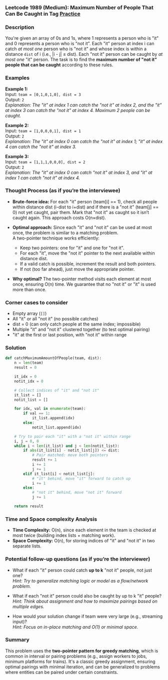 ### Leetcode 1989 (Medium): Maximum Number of People That Can Be Caught in Tag [Practice](https://leetcode.com/problems/maximum-number-of-people-that-can-be-caught-in-tag)

### Description  
You're given an array of 0s and 1s, where 1 represents a person who is "it" and 0 represents a person who is "not it". Each "it" person at index i can catch *at most one* person who is "not it" and whose index is within a distance `dist` of i (i.e., |i - j| ≤ dist). Each "not it" person can be caught by *at most one* "it" person. The task is to find the **maximum number of "not it" people that can be caught** according to these rules.

### Examples  

**Example 1:**  
Input: `team = [0,1,0,1,0], dist = 3`  
Output: `2`  
*Explanation: The "it" at index 1 can catch the "not it" at index 2, and the "it" at index 3 can catch the "not it" at index 4. Maximum 2 people can be caught.*

**Example 2:**  
Input: `team = [1,0,0,0,1], dist = 1`  
Output: `2`  
*Explanation: The "it" at index 0 can catch the "not it" at index 1; "it" at index 4 can catch the "not it" at index 3.*

**Example 3:**  
Input: `team = [1,1,1,0,0,0], dist = 2`  
Output: `2`  
*Explanation: The "it" at index 0 can catch "not it" at index 3, and "it" at index 1 can catch "not it" at index 4.*

### Thought Process (as if you’re the interviewee)  
- **Brute-force idea:** For each "it" person (team[i] == 1), check all people within distance dist (i-dist to i+dist) and if there is a "not it" (team[j] == 0) not yet caught, pair them. Mark that "not it" as caught so it isn’t caught again. This approach costs O(n×dist).
  
- **Optimal approach:** Since each "it" and "not it" can be used at most once, the problem is similar to a matching problem.  
  A two-pointer technique works efficiently:
  - Keep two pointers: one for "it" and one for "not it".
  - For each "it", move the "not it" pointer to the next available within distance dist.  
  - If a valid catch is possible, increment the result and both pointers.
  - If not (too far ahead), just move the appropriate pointer.

- **Why optimal?** The two-pointer method visits each element at most once, ensuring O(n) time. We guarantee that no "not it" or "it" is used more than once.

### Corner cases to consider  
- Empty array (`[]`)  
- All "it" or all "not it" (no possible catches)  
- dist = 0 (can only catch people at the same index; impossible)  
- Multiple "it" and "not it" clustered together (to test optimal pairing)
- "it" at the first or last position, with "not it" within range

### Solution

```python
def catchMaximumAmountOfPeople(team, dist):
    n = len(team)
    result = 0

    it_idx = 0
    notit_idx = 0

    # Collect indices of "it" and "not it"
    it_list = []
    notit_list = []

    for idx, val in enumerate(team):
        if val == 1:
            it_list.append(idx)
        else:
            notit_list.append(idx)

    # Try to pair each "it" with a "not it" within range
    i, j = 0, 0
    while i < len(it_list) and j < len(notit_list):
        if abs(it_list[i] - notit_list[j]) <= dist:
            # Pair matched: move both pointers
            result += 1
            i += 1
            j += 1
        elif it_list[i] < notit_list[j]:
            # "it" behind, move "it" forward to catch up
            i += 1
        else:
            # "not it" behind, move "not it" forward
            j += 1

    return result
```

### Time and Space complexity Analysis  

- **Time Complexity:** O(n), since each element in the team is checked at most twice (building index lists + matching work).
- **Space Complexity:** O(n), for storing indices of "it" and "not it" in two separate lists.

### Potential follow-up questions (as if you’re the interviewer)  

- What if each "it" person could catch **up to k** "not it" people, not just one?  
  *Hint: Try to generalize matching logic or model as a flow/network problem.*
  
- What if each "not it" person could also be caught by up to k "it" people?  
  *Hint: Think about assignment and how to maximize pairings based on multiple edges.*

- How would your solution change if team were very large (e.g., streaming input)?  
  *Hint: Focus on in-place matching and O(1) or minimal space.*

### Summary
This problem uses the **two-pointer pattern for greedy matching**, which is common in interval or pairing problems (e.g., assign workers to jobs, minimum platforms for trains). It's a classic greedy assignment, ensuring optimal pairings with minimal iteration, and can be generalized to problems where entities can be paired under certain constraints.